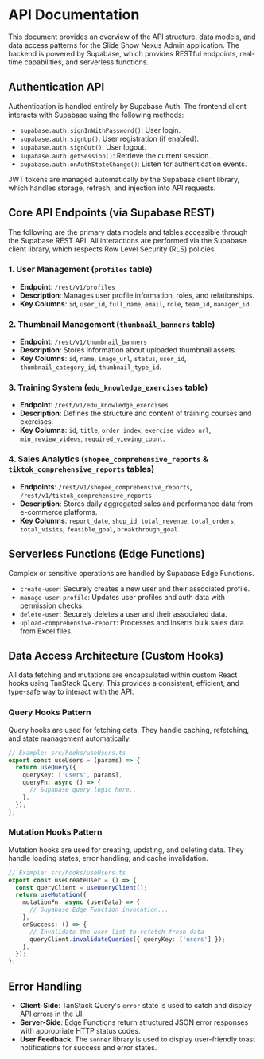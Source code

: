 # API Documentation

This document provides an overview of the API structure, data models, and data access patterns for the Slide Show Nexus Admin application. The backend is powered by Supabase, which provides RESTful endpoints, real-time capabilities, and serverless functions.

## Authentication API

Authentication is handled entirely by Supabase Auth. The frontend client interacts with Supabase using the following methods:

-   `supabase.auth.signInWithPassword()`: User login.
-   `supabase.auth.signUp()`: User registration (if enabled).
-   `supabase.auth.signOut()`: User logout.
-   `supabase.auth.getSession()`: Retrieve the current session.
-   `supabase.auth.onAuthStateChange()`: Listen for authentication events.

JWT tokens are managed automatically by the Supabase client library, which handles storage, refresh, and injection into API requests.

## Core API Endpoints (via Supabase REST)

The following are the primary data models and tables accessible through the Supabase REST API. All interactions are performed via the Supabase client library, which respects Row Level Security (RLS) policies.

### 1. User Management (`profiles` table)

-   **Endpoint**: `/rest/v1/profiles`
-   **Description**: Manages user profile information, roles, and relationships.
-   **Key Columns**: `id`, `user_id`, `full_name`, `email`, `role`, `team_id`, `manager_id`.

### 2. Thumbnail Management (`thumbnail_banners` table)

-   **Endpoint**: `/rest/v1/thumbnail_banners`
-   **Description**: Stores information about uploaded thumbnail assets.
-   **Key Columns**: `id`, `name`, `image_url`, `status`, `user_id`, `thumbnail_category_id`, `thumbnail_type_id`.

### 3. Training System (`edu_knowledge_exercises` table)

-   **Endpoint**: `/rest/v1/edu_knowledge_exercises`
-   **Description**: Defines the structure and content of training courses and exercises.
-   **Key Columns**: `id`, `title`, `order_index`, `exercise_video_url`, `min_review_videos`, `required_viewing_count`.

### 4. Sales Analytics (`shopee_comprehensive_reports` & `tiktok_comprehensive_reports` tables)

-   **Endpoints**: `/rest/v1/shopee_comprehensive_reports`, `/rest/v1/tiktok_comprehensive_reports`
-   **Description**: Stores daily aggregated sales and performance data from e-commerce platforms.
-   **Key Columns**: `report_date`, `shop_id`, `total_revenue`, `total_orders`, `total_visits`, `feasible_goal`, `breakthrough_goal`.

## Serverless Functions (Edge Functions)

Complex or sensitive operations are handled by Supabase Edge Functions.

-   `create-user`: Securely creates a new user and their associated profile.
-   `manage-user-profile`: Updates user profiles and auth data with permission checks.
-   `delete-user`: Securely deletes a user and their associated data.
-   `upload-comprehensive-report`: Processes and inserts bulk sales data from Excel files.

## Data Access Architecture (Custom Hooks)

All data fetching and mutations are encapsulated within custom React hooks using TanStack Query. This provides a consistent, efficient, and type-safe way to interact with the API.

### Query Hooks Pattern

Query hooks are used for fetching data. They handle caching, refetching, and state management automatically.

```typescript
// Example: src/hooks/useUsers.ts
export const useUsers = (params) => {
  return useQuery({
    queryKey: ['users', params],
    queryFn: async () => {
      // Supabase query logic here...
    },
  });
};
```

### Mutation Hooks Pattern

Mutation hooks are used for creating, updating, and deleting data. They handle loading states, error handling, and cache invalidation.

```typescript
// Example: src/hooks/useUsers.ts
export const useCreateUser = () => {
  const queryClient = useQueryClient();
  return useMutation({
    mutationFn: async (userData) => {
      // Supabase Edge Function invocation...
    },
    onSuccess: () => {
      // Invalidate the user list to refetch fresh data
      queryClient.invalidateQueries({ queryKey: ['users'] });
    },
  });
};
```

## Error Handling

-   **Client-Side**: TanStack Query's `error` state is used to catch and display API errors in the UI.
-   **Server-Side**: Edge Functions return structured JSON error responses with appropriate HTTP status codes.
-   **User Feedback**: The `sonner` library is used to display user-friendly toast notifications for success and error states.